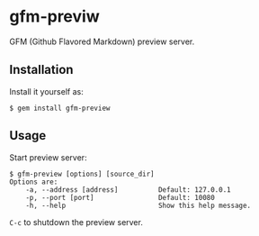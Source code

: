 # gfm-previw

GFM (Github Flavored Markdown) preview server.

## Installation

Install it yourself as:

    $ gem install gfm-preview

## Usage

Start preview server:

    $ gfm-preview [options] [source_dir]
    Options are:
        -a, --address [address]          Default: 127.0.0.1
        -p, --port [port]                Default: 10080
        -h, --help                       Show this help message.

```C-c``` to shutdown the preview server.
